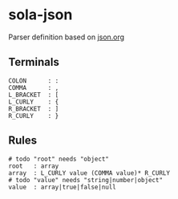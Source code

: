 # sola-json
Parser definition based on [json.org](https://www.json.org/json-en.html)

## Terminals
```
COLON      : :
COMMA      : ,
L_BRACKET  : [
L_CURLY    : {
R_BRACKET  : ]
R_CURLY    : }
```

## Rules
```
# todo "root" needs "object"
root   : array
array  : L_CURLY value (COMMA value)* R_CURLY
# todo "value" needs "string|number|object"
value  : array|true|false|null
```
